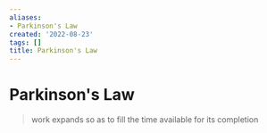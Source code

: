 ```yaml
---
aliases:
- Parkinson's Law
created: '2022-08-23'
tags: []
title: Parkinson's Law
---
```


# Parkinson's Law

> work expands so as to fill the time available for its completion